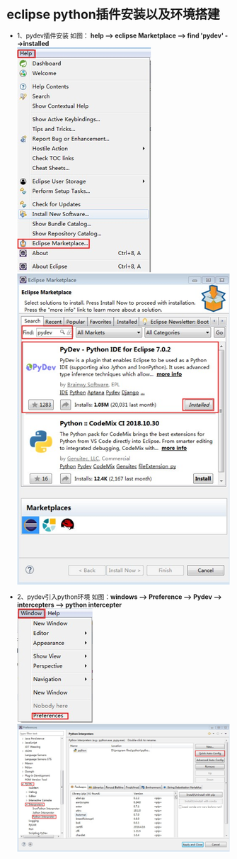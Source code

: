 # eclipse python插件安装以及环境搭建
- 1、pydev插件安装
	如图：  __help --> eclipse Marketplace --> find 'pydev' -->installed__  
![ecplise_marketplace](https://github.com/F-Monkey/python/blob/master/automate/src/evn/img/eclipse1.jpg)
![pydev_install](https://github.com/F-Monkey/python/blob/master/automate/src/evn/img/pydev_install.jpg)

- 2、pydev引入python环境
	如图：__windows --> Preference --> Pydev --> intercepters --> python intercepter__  
![Window Preference](https://github.com/F-Monkey/python/blob/master/automate/src/evn/img/eclipse2.jpg)
![python intercepter configuration](https://github.com/F-Monkey/python/blob/master/automate/src/evn/img/Pydev_conf.jpg)